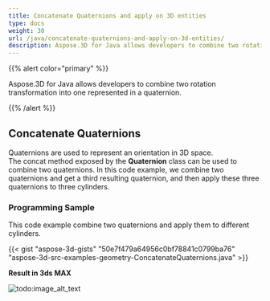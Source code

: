 ```yaml
---
title: Concatenate Quaternions and apply on 3D entities
type: docs
weight: 30
url: /java/concatenate-quaternions-and-apply-on-3d-entities/
description: Aspose.3D for Java allows developers to combine two rotation transformation into one represented in a quaternion.
---
```


{{% alert color="primary" %}} 

Aspose.3D for Java allows developers to combine two rotation transformation into one represented in a quaternion.

{{% /alert %}} 
## **Concatenate Quaternions**
Quaternions are used to represent an orientation in 3D space. The concat method exposed by the **Quaternion** class can be used to combine two quaternions. In this code example, we combine two quaternions and get a third resulting quaternion, and then apply these three quaternions to three cylinders.
### **Programming Sample**
This code example combine two quaternions and apply them to different cylinders.

{{< gist "aspose-3d-gists" "50e7f479a64956c0bf78841c0799ba76" "aspose-3d-src-examples-geometry-ConcatenateQuaternions.java" >}}




**Result in 3ds MAX**

![todo:image_alt_text](concatenate-quaternions-and-apply-on-3d-entities_1.png)
